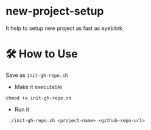 # new-project-setup
It help to setup new project as fast as eyeblink

# 🛠️ How to Use
Save as ```init-gh-repo.sh```

- Make it executable


```chmod +x init-gh-repo.sh```
- Run it


``` ./init-gh-repo.sh <project-name> <github-repo-url>```
